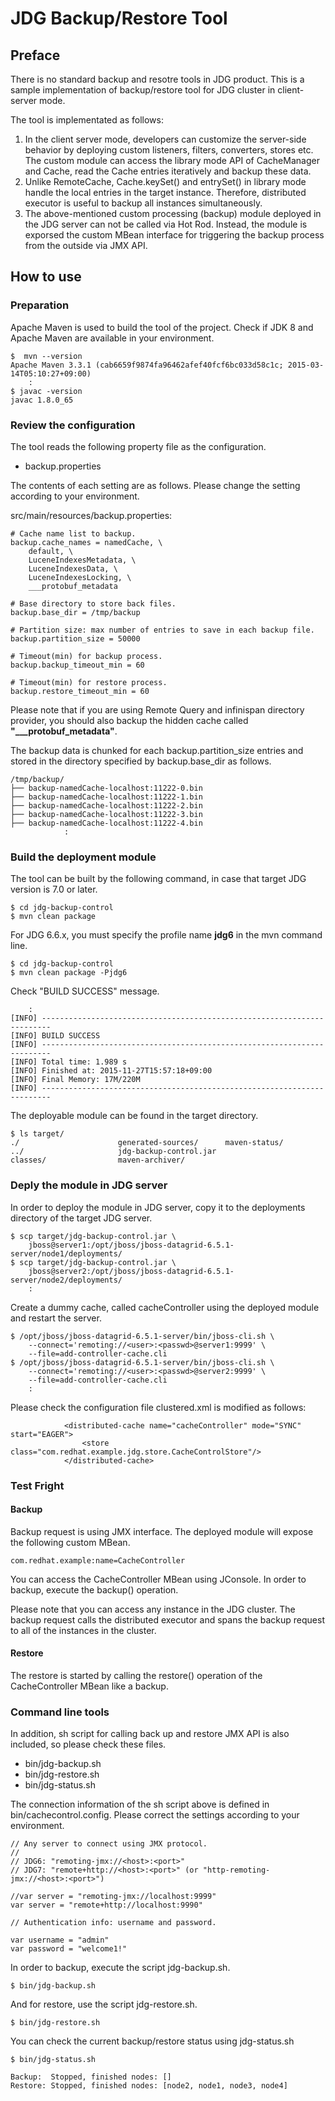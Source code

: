 # JDG Backup/Restore Tool

## Preface

There is no standard backup and resotre tools in JDG product. This is a sample implementation of backup/restore tool for JDG cluster in client-server mode.

The tool is implementated as follows:

1. In the client server mode, developers can customize the server-side behavior by deploying custom listeners, filters, converters, stores etc. The custom module can access the library mode API of CacheManager and Cache, read the Cache entries iteratively and backup these data.
2. Unlike RemoteCache, Cache.keySet() and entrySet() in library mode handle the local entries in the target instance. Therefore, distributed executor is useful to backup all instances simultaneously.
3. The above-mentioned custom processing (backup) module deployed in the JDG server can not be called via Hot Rod. Instead, the module is exporsed the custom MBean interface for triggering the backup process from the outside via JMX API.

## How to use

### Preparation

Apache Maven is used to build the tool of the project. Check if JDK 8 and Apache Maven are available in your environment.

~~~
$  mvn --version
Apache Maven 3.3.1 (cab6659f9874fa96462afef40fcf6bc033d58c1c; 2015-03-14T05:10:27+09:00)
	:
$ javac -version
javac 1.8.0_65
~~~

### Review the configuration

The tool reads the following property file as the configuration.

* backup.properties

The contents of each setting are as follows. Please change the setting according to your environment.

src/main/resources/backup.properties:

~~~
# Cache name list to backup.
backup.cache_names = namedCache, \
	default, \
	LuceneIndexesMetadata, \
	LuceneIndexesData, \
	LuceneIndexesLocking, \
	___protobuf_metadata

# Base directory to store back files.
backup.base_dir = /tmp/backup

# Partition size: max number of entries to save in each backup file.
backup.partition_size = 50000

# Timeout(min) for backup process.
backup.backup_timeout_min = 60

# Timeout(min) for restore process.
backup.restore_timeout_min = 60
~~~

Please note that if you are using Remote Query and infinispan directory provider, you should also backup the hidden cache called **"___protobuf_metadata"**.

The backup data is chunked for each backup.partition\_size entries and stored in the directory specified by backup.base_dir as follows.

~~~
/tmp/backup/
├── backup-namedCache-localhost:11222-0.bin
├── backup-namedCache-localhost:11222-1.bin
├── backup-namedCache-localhost:11222-2.bin
├── backup-namedCache-localhost:11222-3.bin
├── backup-namedCache-localhost:11222-4.bin
			:
~~~

### Build the deployment module

The tool can be built by the following command, in case that target JDG version is 7.0 or later.

~~~
$ cd jdg-backup-control
$ mvn clean package
~~~

For JDG 6.6.x, you must specify the profile name **jdg6** in the mvn command line.

~~~
$ cd jdg-backup-control
$ mvn clean package -Pjdg6
~~~

Check "BUILD SUCCESS" message.

~~~
	:
[INFO] ------------------------------------------------------------------------
[INFO] BUILD SUCCESS
[INFO] ------------------------------------------------------------------------
[INFO] Total time: 1.989 s
[INFO] Finished at: 2015-11-27T15:57:18+09:00
[INFO] Final Memory: 17M/220M
[INFO] ------------------------------------------------------------------------
~~~

The deployable module can be found in the target directory.

~~~
$ ls target/
./                      generated-sources/      maven-status/
../                     jdg-backup-control.jar
classes/                maven-archiver/
~~~
    
### Deply the module in JDG server

In order to deploy the module in JDG server, copy it to the deployments directory of the target JDG server.

~~~
$ scp target/jdg-backup-control.jar \
    jboss@server1:/opt/jboss/jboss-datagrid-6.5.1-server/node1/deployments/
$ scp target/jdg-backup-control.jar \
    jboss@server2:/opt/jboss/jboss-datagrid-6.5.1-server/node2/deployments/
    :
~~~

Create a dummy cache, called cacheController using the deployed module and restart the server.

~~~
$ /opt/jboss/jboss-datagrid-6.5.1-server/bin/jboss-cli.sh \
	--connect='remoting://<user>:<passwd>@server1:9999' \
	--file=add-controller-cache.cli
$ /opt/jboss/jboss-datagrid-6.5.1-server/bin/jboss-cli.sh \
	--connect='remoting://<user>:<passwd>@server2:9999' \
	--file=add-controller-cache.cli
	:
~~~

Please check the configuration file clustered.xml is modified as follows:

~~~
            <distributed-cache name="cacheController" mode="SYNC" start="EAGER">
                <store class="com.redhat.example.jdg.store.CacheControlStore"/>
            </distributed-cache>
~~~

### Test Fright

#### Backup

Backup request is using JMX interface. The deployed module will expose the following custom MBean.

~~~
com.redhat.example:name=CacheController
~~~

You can access the CacheController MBean using JConsole. In order to backup, execute the backup() operation.

Please note that you can access any instance in the JDG cluster. The backup request calls the distributed executor and spans the backup request to all of the instances in the cluster.

#### Restore


The restore is started by calling the restore() operation of the CacheController MBean like a backup.

### Command line tools

In addition, sh script for calling back up and restore JMX API is also included, so please check these files.

* bin/jdg-backup.sh
* bin/jdg-restore.sh
* bin/jdg-status.sh

The connection information of the sh script above is defined in bin/cachecontrol.config. Please correct the settings according to your environment.

~~~
// Any server to connect using JMX protocol.
// 
// JDG6: "remoting-jmx://<host>:<port>"
// JDG7: "remote+http://<host>:<port>" (or "http-remoting-jmx://<host>:<port>")

//var server = "remoting-jmx://localhost:9999"
var server = "remote+http://localhost:9990"

// Authentication info: username and password.

var username = "admin"
var password = "welcome1!"
~~~

In order to backup, execute the script jdg-backup.sh.

~~~
$ bin/jdg-backup.sh
~~~

And for restore, use the script jdg-restore.sh.

~~~
$ bin/jdg-restore.sh
~~~

You can check the current backup/restore status using jdg-status.sh

~~~
$ bin/jdg-status.sh

Backup:  Stopped, finished nodes: []
Restore: Stopped, finished nodes: [node2, node1, node3, node4]
~~~
